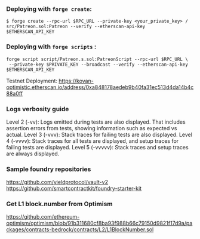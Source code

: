 ### Deploying with `forge create`:

```
$ forge create --rpc-url $RPC_URL --private-key <your_private_key> /
src/Patreon.sol:Patreon --verify --etherscan-api-key $ETHERSCAN_API_KEY
```

### Deploying with `forge scripts` :

```
forge script script/Patreon.s.sol:PatreonScript --rpc-url $RPC_URL \
 --private-key $PRIVATE_KEY --broadcast --verify --etherscan-api-key $ETHERSCAN_API_KEY
```

Testnet Deployment: https://kovan-optimistic.etherscan.io/address/0xa848178aedeb9b40fa31ec513d4da14b4c88a0ff

### Logs verbosity guide

Level 2 (-vv): Logs emitted during tests are also displayed. That includes assertion errors from tests, showing information such as expected vs actual.
Level 3 (-vvv): Stack traces for failing tests are also displayed.
Level 4 (-vvvv): Stack traces for all tests are displayed, and setup traces for failing tests are displayed.
Level 5 (-vvvvv): Stack traces and setup traces are always displayed.

### Sample foundry repositories

https://github.com/yieldprotocol/vault-v2
https://github.com/smartcontractkit/foundry-starter-kit

### Get L1 block.number from Optimism

https://github.com/ethereum-optimism/optimism/blob/91b311680cf8ba93f988b66c79150d9821f17d9a/packages/contracts-bedrock/contracts/L2/L1BlockNumber.sol
